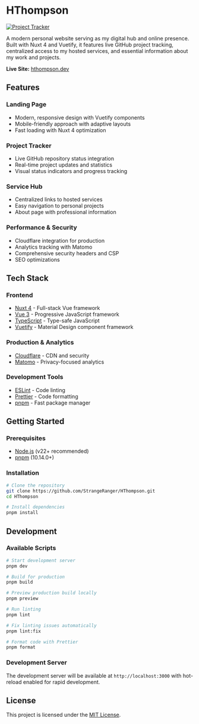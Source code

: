 # HThompson

[![Project Tracker](https://img.shields.io/badge/repo%20status-Project%20Tracker-lightgrey)](https://hthompson.dev/project-tracker#project-611022081)

A modern personal website serving as my digital hub and online presence. Built with Nuxt 4 and Vuetify, it features live GitHub project tracking, centralized access to my hosted services, and essential information about my work and projects.

**Live Site:** [hthompson.dev](https://hthompson.dev)

## Features

### Landing Page

- Modern, responsive design with Vuetify components
- Mobile-friendly approach with adaptive layouts
- Fast loading with Nuxt 4 optimization

### Project Tracker

- Live GitHub repository status integration
- Real-time project updates and statistics
- Visual status indicators and progress tracking

### Service Hub

- Centralized links to hosted services
- Easy navigation to personal projects
- About page with professional information

### Performance & Security

- Cloudflare integration for production
- Analytics tracking with Matomo
- Comprehensive security headers and CSP
- SEO optimizations

## Tech Stack

### Frontend

- [Nuxt 4](https://nuxt.com/) - Full-stack Vue framework
- [Vue 3](https://vuejs.org/) - Progressive JavaScript framework
- [TypeScript](https://www.typescriptlang.org/) - Type-safe JavaScript
- [Vuetify](https://vuetifyjs.com/) - Material Design component framework

### Production & Analytics

- [Cloudflare](https://www.cloudflare.com/) - CDN and security
- [Matomo](https://matomo.org/) - Privacy-focused analytics

### Development Tools

- [ESLint](https://eslint.org/) - Code linting
- [Prettier](https://prettier.io/) - Code formatting
- [pnpm](https://pnpm.io/) - Fast package manager

## Getting Started

### Prerequisites

- [Node.js](https://nodejs.org/) (v22+ recommended)
- [pnpm](https://pnpm.io/) (10.14.0+)

### Installation

```bash
# Clone the repository
git clone https://github.com/StrangeRanger/HThompson.git
cd HThompson

# Install dependencies
pnpm install
```

## Development

### Available Scripts

```bash
# Start development server
pnpm dev

# Build for production
pnpm build

# Preview production build locally
pnpm preview

# Run linting
pnpm lint

# Fix linting issues automatically
pnpm lint:fix

# Format code with Prettier
pnpm format
```

### Development Server

The development server will be available at `http://localhost:3000` with hot-reload enabled for rapid development.

## License

This project is licensed under the [MIT License](LICENSE).
